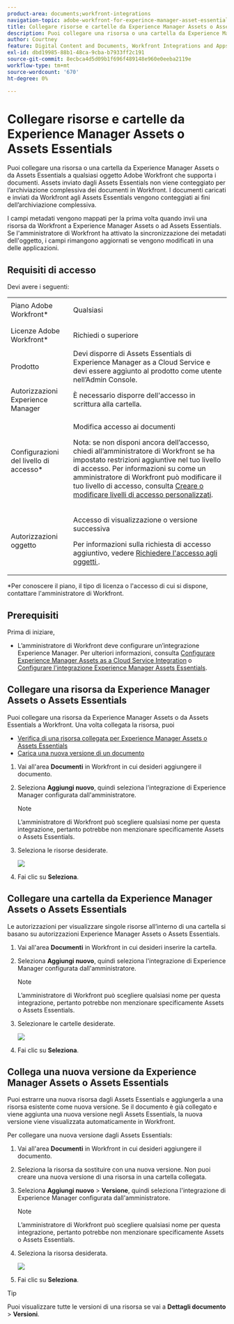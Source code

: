 ```yaml
---
product-area: documents;workfront-integrations
navigation-topic: adobe-workfront-for-experince-manager-asset-essentials
title: Collegare risorse e cartelle da Experience Manager Assets o Assets Essentials
description: Puoi collegare una risorsa o una cartella da Experience Manager Assets o da Assets Essentials a qualsiasi oggetto Adobe Workfront che supporta i documenti. Assets inviato dagli Assets Essentials non viene conteggiato per l’archiviazione complessiva dei documenti in Workfront. I documenti caricati e inviati da Workfront agli Assets Essentials vengono conteggiati ai fini dell’archiviazione complessiva.
author: Courtney
feature: Digital Content and Documents, Workfront Integrations and Apps
exl-id: dbd19985-88b1-48ca-9cba-b7933ff2c191
source-git-commit: 8ecbca4d5d09b1f696f489148e960e0eeba2119e
workflow-type: tm+mt
source-wordcount: '670'
ht-degree: 0%

---
```


# Collegare risorse e cartelle da Experience Manager Assets o Assets Essentials

Puoi collegare una risorsa o una cartella da Experience Manager Assets o da Assets Essentials a qualsiasi oggetto Adobe Workfront che supporta i documenti. Assets inviato dagli Assets Essentials non viene conteggiato per l’archiviazione complessiva dei documenti in Workfront. I documenti caricati e inviati da Workfront agli Assets Essentials vengono conteggiati ai fini dell’archiviazione complessiva.

I campi metadati vengono mappati per la prima volta quando invii una risorsa da Workfront a Experience Manager Assets o ad Assets Essentials. Se l&#39;amministratore di Workfront ha attivato la sincronizzazione dei metadati dell&#39;oggetto, i campi rimangono aggiornati se vengono modificati in una delle applicazioni.

## Requisiti di accesso

Devi avere i seguenti:

<table style="table-layout:auto"> 
 <col> 
 <col> 
 <tbody> 
  <tr> 
   <td role="rowheader">Piano Adobe Workfront*</td> 
   <td> <p> Qualsiasi</p> </td> 
  </tr> 
  <tr> 
   <td role="rowheader">Licenze Adobe Workfront*</td> 
   <td> <p>Richiedi o superiore</p> </td> 
  </tr> 
  <tr> 
   <td role="rowheader">Prodotto</td> 
   <td>Devi disporre di Assets Essentials di Experience Manager as a Cloud Service e devi essere aggiunto al prodotto come utente nell’Admin Console.</td> 
  </tr> 
   <tr> 
    <td role="rowheader">Autorizzazioni Experience Manager</td> 
    <td>È necessario disporre dell'accesso in scrittura alla cartella.</td> 
   </tr>
  <tr> 
   <td role="rowheader">Configurazioni del livello di accesso*</td> 
   <td> <p>Modifica accesso ai documenti</p> <p>Nota: se non disponi ancora dell’accesso, chiedi all’amministratore di Workfront se ha impostato restrizioni aggiuntive nel tuo livello di accesso. Per informazioni su come un amministratore di Workfront può modificare il tuo livello di accesso, consulta <a href="../../administration-and-setup/add-users/configure-and-grant-access/create-modify-access-levels.md" class="MCXref xref">Creare o modificare livelli di accesso personalizzati</a>.</p> </td> 
  </tr> 
  <tr> 
   <td role="rowheader">Autorizzazioni oggetto</td> 
   <td> <p>Accesso di visualizzazione o versione successiva</p> <p>Per informazioni sulla richiesta di accesso aggiuntivo, vedere <a href="../../workfront-basics/grant-and-request-access-to-objects/request-access.md" class="MCXref xref">Richiedere l'accesso agli oggetti </a>.</p> </td> 
  </tr> 
 </tbody> 
</table>

&#42;Per conoscere il piano, il tipo di licenza o l&#39;accesso di cui si dispone, contattare l&#39;amministratore di Workfront.

## Prerequisiti

Prima di iniziare,

* L’amministratore di Workfront deve configurare un’integrazione Experience Manager. Per ulteriori informazioni, consulta [Configurare Experience Manager Assets as a Cloud Service Integration](/help/quicksilver/administration-and-setup/configure-integrations/configure-aacs-integration.md) o [Configurare l&#39;integrazione Experience Manager Assets Essentials](/help/quicksilver/documents/adobe-workfront-for-experience-manager-assets-essentials/setup-asset-essentials.md).

## Collegare una risorsa da Experience Manager Assets o Assets Essentials

Puoi collegare una risorsa da Experience Manager Assets o da Assets Essentials a Workfront. Una volta collegata la risorsa, puoi

* [Verifica di una risorsa collegata per Experience Manager Assets o Assets Essentials](../../documents/adobe-workfront-for-experience-manager-assets-essentials/proof-linked-asset-aem.md)
* [Carica una nuova versione di un documento](../../documents/managing-documents/upload-new-document-version.md)

1. Vai all&#39;area **Documenti** in Workfront in cui desideri aggiungere il documento.
1. Seleziona **Aggiungi nuovo**, quindi seleziona l&#39;integrazione di Experience Manager configurata dall&#39;amministratore.

   >[!NOTE]
   >
   >L’amministratore di Workfront può scegliere qualsiasi nome per questa integrazione, pertanto potrebbe non menzionare specificamente Assets o Assets Essentials.

1. Seleziona le risorse desiderate.

   ![](assets/select-an-asset.png)

1. Fai clic su **Seleziona**.

## Collegare una cartella da Experience Manager Assets o Assets Essentials

Le autorizzazioni per visualizzare singole risorse all’interno di una cartella si basano su autorizzazioni Experience Manager Assets o Assets Essentials.

1. Vai all&#39;area **Documenti** in Workfront in cui desideri inserire la cartella.
1. Seleziona **Aggiungi nuovo**, quindi seleziona l&#39;integrazione di Experience Manager configurata dall&#39;amministratore.

   >[!NOTE]
   >
   >L’amministratore di Workfront può scegliere qualsiasi nome per questa integrazione, pertanto potrebbe non menzionare specificamente Assets o Assets Essentials.

1. Selezionare le cartelle desiderate.

   ![](assets/select-a-folder.png)

1. Fai clic su **Seleziona**.

## Collega una nuova versione da Experience Manager Assets o Assets Essentials

Puoi estrarre una nuova risorsa dagli Assets Essentials e aggiungerla a una risorsa esistente come nuova versione. Se il documento è già collegato e viene aggiunta una nuova versione negli Assets Essentials, la nuova versione viene visualizzata automaticamente in Workfront.

Per collegare una nuova versione dagli Assets Essentials:

1. Vai all&#39;area **Documenti** in Workfront in cui desideri aggiungere il documento.
1. Seleziona la risorsa da sostituire con una nuova versione. Non puoi creare una nuova versione di una risorsa in una cartella collegata.
1. Seleziona **Aggiungi nuovo** > **Versione**, quindi seleziona l&#39;integrazione di Experience Manager configurata dall&#39;amministratore.

   >[!NOTE]
   >
   >L’amministratore di Workfront può scegliere qualsiasi nome per questa integrazione, pertanto potrebbe non menzionare specificamente Assets o Assets Essentials.

1. Seleziona la risorsa desiderata.

   ![](assets/select-an-asset.png)

1. Fai clic su **Seleziona**.

>[!TIP]
>
>Puoi visualizzare tutte le versioni di una risorsa se vai a **Dettagli documento** > **Versioni**.
